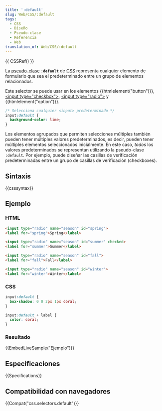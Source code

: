 ```yaml
---
title: ':default'
slug: Web/CSS/:default
tags:
  - CSS
  - Diseño
  - Pseudo-clase
  - Referencia
  - Web
translation_of: Web/CSS/:default
---
```


{{ CSSRef() }}

La [pseudo-clase](/es/docs/Web/CSS/Pseudo-classes) **`:default`** de [CSS](/es/docs/Web/CSS) representa cualquier elemento de formulario que sea el predeterminado entre un grupo de elementos relacionados.

Este selector se puede usar en los elementos {{htmlelement("button")}}, [\<input type="checkbox">](/es/docs/Web/HTML/Element/input/checkbox), [\<input type="radio">](/es/docs/Web/HTML/Element/input/radio) y {{htmlelement("option")}}.

```css
/* Selecciona cualquier <input> predeterminado */
input:default {
  background-color: lime;
}
```

Los elementos agrupados que permiten selecciones múltiples también pueden tener múltiples valores predeterminados, es decir, pueden tener múltiples elementos seleccionados inicialmente. En este caso, _todos_ los valores predeterminados se representan utilizando la pseudo-clase `:default`. Por ejemplo, puede diseñar las casillas de verificación predeterminadas entre un grupo de casillas de verificación (checkboxes).

## Sintaxis

{{csssyntax}}

## Ejemplo

### HTML

```html
<input type="radio" name="season" id="spring">
<label for="spring">Spring</label>

<input type="radio" name="season" id="summer" checked>
<label for="summer">Summer</label>

<input type="radio" name="season" id="fall">
<label for="fall">Fall</label>

<input type="radio" name="season" id="winter">
<label for="winter">Winter</label>
```

### CSS

```css
input:default {
  box-shadow: 0 0 2px 1px coral;
}

input:default + label {
  color: coral;
}
```

### Resultado

{{EmbedLiveSample("Ejemplo")}}

## Especificaciones

{{Specifications}}

## Compatibilidad con navegadores

{{Compat("css.selectors.default")}}
